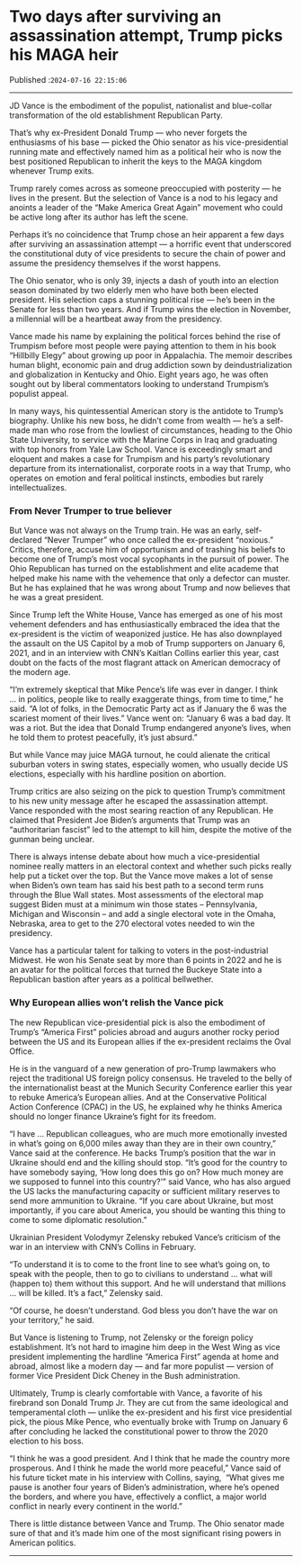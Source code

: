 # Two days after surviving an assassination attempt, Trump picks his MAGA heir

Published :`2024-07-16 22:15:06`

---

JD Vance is the embodiment of the populist, nationalist and blue-collar transformation of the old establishment Republican Party.

That’s why ex-President Donald Trump — who never forgets the enthusiasms of his base — picked the Ohio senator as his vice-presidential running mate and effectively named him as a political heir who is now the best positioned Republican to inherit the keys to the MAGA kingdom whenever Trump exits.

Trump rarely comes across as someone preoccupied with posterity — he lives in the present. But the selection of Vance is a nod to his legacy and anoints a leader of the “Make America Great Again” movement who could be active long after its author has left the scene.

Perhaps it’s no coincidence that Trump chose an heir apparent a few days after surviving an assassination attempt — a horrific event that underscored the constitutional duty of vice presidents to secure the chain of power and assume the presidency themselves if the worst happens.

The Ohio senator, who is only 39, injects a dash of youth into an election season dominated by two elderly men who have both been elected president. His selection caps a stunning political rise — he’s been in the Senate for less than two years. And if Trump wins the election in November, a millennial will be a heartbeat away from the presidency.

Vance made his name by explaining the political forces behind the rise of Trumpism before most people were paying attention to them in his book “Hillbilly Elegy” about growing up poor in Appalachia. The memoir describes human blight, economic pain and drug addiction sown by deindustrialization and globalization in Kentucky and Ohio. Eight years ago, he was often sought out by liberal commentators looking to understand Trumpism’s populist appeal.

In many ways, his quintessential American story is the antidote to Trump’s biography. Unlike his new boss, he didn’t come from wealth — he’s a self-made man who rose from the lowliest of circumstances, heading to the Ohio State University, to service with the Marine Corps in Iraq and graduating with top honors from Yale Law School. Vance is exceedingly smart and eloquent and makes a case for Trumpism and his party’s revolutionary departure from its internationalist, corporate roots in a way that Trump, who operates on emotion and feral political instincts, embodies but rarely intellectualizes.

### From Never Trumper to true believer

But Vance was not always on the Trump train. He was an early, self-declared “Never Trumper” who once called the ex-president “noxious.” Critics, therefore, accuse him of opportunism and of trashing his beliefs to become one of Trump’s most vocal sycophants in the pursuit of power. The Ohio Republican has turned on the establishment and elite academe that helped make his name with the vehemence that only a defector can muster. But he has explained that he was wrong about Trump and now believes that he was a great president.

Since Trump left the White House, Vance has emerged as one of his most vehement defenders and has enthusiastically embraced the idea that the ex-president is the victim of weaponized justice. He has also downplayed the assault on the US Capitol by a mob of Trump supporters on January 6, 2021, and in an interview with CNN’s Kaitlan Collins earlier this year, cast doubt on the facts of the most flagrant attack on American democracy of the modern age.

“I’m extremely skeptical that Mike Pence’s life was ever in danger. I think … in politics, people like to really exaggerate things, from time to time,” he said. “A lot of folks, in the Democratic Party act as if January the 6 was the scariest moment of their lives.” Vance went on: “January 6 was a bad day. It was a riot. But the idea that Donald Trump endangered anyone’s lives, when he told them to protest peacefully, it’s just absurd.”

But while Vance may juice MAGA turnout, he could alienate the critical suburban voters in swing states, especially women, who usually decide US elections, especially with his hardline position on abortion.

Trump critics are also seizing on the pick to question Trump’s commitment to his new unity message after he escaped the assassination attempt. Vance responded with the most searing reaction of any Republican. He claimed that President Joe Biden’s arguments that Trump was an “authoritarian fascist” led to the attempt to kill him, despite the motive of the gunman being unclear.

There is always intense debate about how much a vice-presidential nominee really matters in an electoral context and whether such picks really help put a ticket over the top. But the Vance move makes a lot of sense when Biden’s own team has said his best path to a second term runs through the Blue Wall states. Most assessments of the electoral map suggest Biden must at a minimum win those states – Pennsylvania, Michigan and Wisconsin – and add a single electoral vote in the Omaha, Nebraska, area to get to the 270 electoral votes needed to win the presidency.

Vance has a particular talent for talking to voters in the post-industrial Midwest. He won his Senate seat by more than 6 points in 2022 and he is an avatar for the political forces that turned the Buckeye State into a Republican bastion after years as a political bellwether.

### Why European allies won’t relish the Vance pick

The new Republican vice-presidential pick is also the embodiment of Trump’s “America First” policies abroad and augurs another rocky period between the US and its European allies if the ex-president reclaims the Oval Office.

He is in the vanguard of a new generation of pro-Trump lawmakers who reject the traditional US foreign policy consensus. He traveled to the belly of the internationalist beast at the Munich Security Conference earlier this year to rebuke America’s European allies. And at the Conservative Political Action Conference (CPAC) in the US, he explained why he thinks America should no longer finance Ukraine’s fight for its freedom.

“I have … Republican colleagues, who are much more emotionally invested in what’s going on 6,000 miles away than they are in their own country,” Vance said at the conference. He backs Trump’s position that the war in Ukraine should end and the killing should stop. “It’s good for the country to have somebody saying, ‘How long does this go on? How much money are we supposed to funnel into this country?’” said Vance, who has also argued the US lacks the manufacturing capacity or sufficient military reserves to send more ammunition to Ukraine. “If you care about Ukraine, but most importantly, if you care about America, you should be wanting this thing to come to some diplomatic resolution.”

Ukrainian President Volodymyr Zelensky rebuked Vance’s criticism of the war in an interview with CNN’s Collins in February.

“To understand it is to come to the front line to see what’s going on, to speak with the people, then to go to civilians to understand … what will (happen to) them without this support. And he will understand that millions … will be killed. It’s a fact,” Zelensky said.

“Of course, he doesn’t understand. God bless you don’t have the war on your territory,” he said.

But Vance is listening to Trump, not Zelensky or the foreign policy establishment. It’s not hard to imagine him deep in the West Wing as vice president implementing the hardline “America First” agenda at home and abroad, almost like a modern day — and far more populist — version of former Vice President Dick Cheney in the Bush administration.

Ultimately, Trump is clearly comfortable with Vance, a favorite of his firebrand son Donald Trump Jr. They are cut from the same ideological and temperamental cloth — unlike the ex-president and his first vice presidential pick, the pious Mike Pence, who eventually broke with Trump on January 6 after concluding he lacked the constitutional power to throw the 2020 election to his boss.

“I think he was a good president. And I think that he made the country more prosperous. And I think he made the world more peaceful,” Vance said of his future ticket mate in his interview with Collins, saying,  “What gives me pause is another four years of Biden’s administration, where he’s opened the borders, and where you have, effectively a conflict, a major world conflict in nearly every continent in the world.”

There is little distance between Vance and Trump. The Ohio senator made sure of that and it’s made him one of the most significant rising powers in American politics.

---

